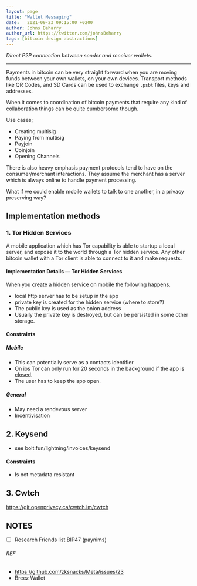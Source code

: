 ```yaml
---
layout: page
title: "Wallet Messaging"
date:   2021-09-23 09:15:00 +0200
author: Johns Beharry
author_url: https://twitter.com/johnsBeharry
tags: [bitcoin design abstractions]
---
```


*Direct P2P connection between sender and receiver wallets.*

---

Payments in bitcoin can be very straight forward when you are moving funds between your own wallets, on your own devices. Transport methods like QR Codes, and SD Cards can be used to exchange `.psbt` files, keys and addresses.

When it comes to coordination of bitcoin payments that require any kind of collaboration things can be quite cumbersome though.

Use cases;

- Creating multisig
- Paying from multisig
- Payjoin
- Coinjoin
- Opening Channels

There is also heavy emphasis payment protocols tend to have on the consumer/merchant interactions. They assume the merchant has a server which is always online to handle payment processing.

What if we could enable mobile wallets to talk to one another, in a privacy preserving way?

## Implementation methods

### 1. Tor Hidden Services

A mobile application which has Tor capability is able to startup a local server, and expose it to the world through a Tor hidden service. Any other bitcoin wallet with a Tor client is able to connect to it and make requests.

#### Implementation Details — Tor Hidden Services

When you create a hidden service on mobile the following happens.

- local http server has to be setup in the app
- private key is created for the hidden service (where to store?)
- The public key is used as the onion address
- Usually the private key is destroyed, but can be persisted in some other storage.

#### Constraints

##### Mobile

- This can potentially serve as a contacts identifier
- On ios Tor can only run for 20 seconds in the background if the app is closed.
- The user has to keep the app open.

##### General

- May need a rendevous server
- Incentivisation



## 2. Keysend

- see bolt.fun/lightning/invoices/keysend

#### Constraints

- Is not metadata resistant



## 3. Cwtch

https://git.openprivacy.ca/cwtch.im/cwtch



## NOTES

- [ ] Research Friends list BIP47 (paynims)

###### REF

- https://github.com/zksnacks/Meta/issues/23
- Breez Wallet